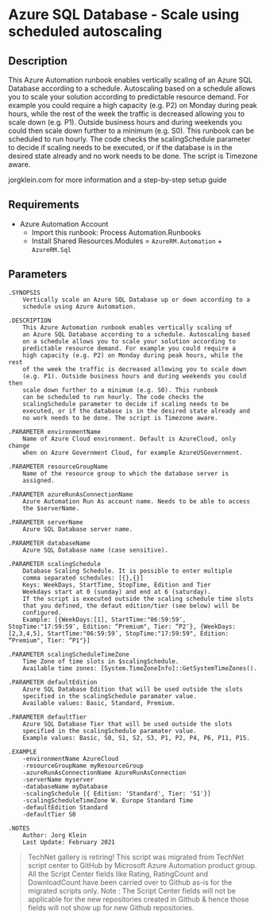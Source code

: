 ﻿# Azure SQL Database - Scale using scheduled autoscaling

## Description

This Azure Automation runbook enables vertically scaling of an Azure SQL Database according to a schedule. Autoscaling based on a schedule allows you to scale your solution according to predictable resource demand. For example you could require a high capacity (e.g. P2) on Monday during peak hours, while the rest of the week the traffic is decreased allowing you to scale down (e.g. P1). Outside business hours and during weekends you could then scale down further to a minimum (e.g. S0). This runbook can be scheduled to run hourly. The code checks the scalingSchedule parameter to decide if scaling needs to be executed, or if the database is in the desired state already and no work needs to be done. The script is Timezone aware.

jorgklein.com for more information and a step-by-step setup guide


## Requirements

* Azure Automation Account
  * Import this runbook: Process Automation.Runbooks
  * Install Shared Resources.Modules = `AzureRM.Automation` + `AzureRM.Sql`

## Parameters

```
.SYNOPSIS
    Vertically scale an Azure SQL Database up or down according to a
    schedule using Azure Automation.

.DESCRIPTION
    This Azure Automation runbook enables vertically scaling of
    an Azure SQL Database according to a schedule. Autoscaling based
    on a schedule allows you to scale your solution according to
    predictable resource demand. For example you could require a
    high capacity (e.g. P2) on Monday during peak hours, while the rest
    of the week the traffic is decreased allowing you to scale down
    (e.g. P1). Outside business hours and during weekends you could then
    scale down further to a minimum (e.g. S0). This runbook
    can be scheduled to run hourly. The code checks the
    scalingSchedule parameter to decide if scaling needs to be
    executed, or if the database is in the desired state already and
    no work needs to be done. The script is Timezone aware.

.PARAMETER environmentName
    Name of Azure Cloud environment. Default is AzureCloud, only change
    when on Azure Government Cloud, for example AzureUSGovernment.

.PARAMETER resourceGroupName
    Name of the resource group to which the database server is
    assigned.

.PARAMETER azureRunAsConnectionName
    Azure Automation Run As account name. Needs to be able to access
    the $serverName.

.PARAMETER serverName
    Azure SQL Database server name.

.PARAMETER databaseName
    Azure SQL Database name (case sensitive).

.PARAMETER scalingSchedule
    Database Scaling Schedule. It is possible to enter multiple
    comma separated schedules: [{},{}]
    Keys: WeekDays, StartTime, StopTime, Edition and Tier
    Weekdays start at 0 (sunday) and end at 6 (saturday).
    If the script is executed outside the scaling schedule time slots
    that you defined, the defaut edition/tier (see below) will be
    configured.
    Example: [{WeekDays:[1], StartTime:"06:59:59″, StopTime:"17:59:59″, Edition: “Premium", Tier: “P2″}, {WeekDays:[2,3,4,5], StartTime:"06:59:59″, StopTime:"17:59:59", Edition: “Premium", Tier: “P1"}]

.PARAMETER scalingScheduleTimeZone
    Time Zone of time slots in $scalingSchedule.
    Available time zones: [System.TimeZoneInfo]::GetSystemTimeZones().

.PARAMETER defaultEdition
    Azure SQL Database Edition that will be used outside the slots
    specified in the scalingSchedule paramater value.
    Available values: Basic, Standard, Premium.

.PARAMETER defaultTier
    Azure SQL Database Tier that will be used outside the slots
    specified in the scalingSchedule paramater value.
    Example values: Basic, S0, S1, S2, S3, P1, P2, P4, P6, P11, P15.

.EXAMPLE
    -environmentName AzureCloud
    -resourceGroupName myResourceGroup
    -azureRunAsConnectionName AzureRunAsConnection
    -serverName myserver
    -databaseName myDatabase
    -scalingSchedule [{ Edition: 'Standard', Tier: 'S1'}]
    -scalingScheduleTimeZone W. Europe Standard Time
    -defaultEdition Standard
    -defaultTier S0

.NOTES
    Author: Jorg Klein
    Last Update: February 2021
```

> TechNet gallery is retiring! This script was migrated from TechNet script center to GitHub by Microsoft Azure Automation product group. All the Script Center fields like Rating, RatingCount and DownloadCount have been carried over to Github as-is for the migrated scripts only. Note : The Script Center fields will not be applicable for the new repositories created in Github & hence those fields will not show up for new Github repositories.
